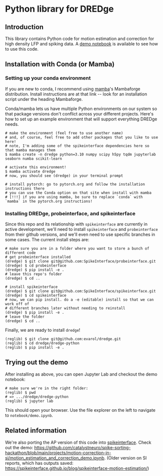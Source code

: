 # Python library for DREDge

## Introduction

This library contains Python code for motion estimation and correction for high density LFP and spiking data. A [demo notebook](notebook/demo.ipynb) is available to see how to use this code.

## Installation with Conda (or Mamba)

### Setting up your conda environment

If you are new to conda, I recommend using [mamba][mamba]'s Mambaforge distribution. Install instructions are at that link -- look for an installation script under the heading Mambaforge.

Conda/mamba lets us have multiple Python environments on our system so that package versions don't conflict across your different projects. Here's how to set up an example environment that will support everything DREDge needs.

```
# make the environment (feel free to use another name)
# and, of course, feel free to add other packages that you like to use here!
# note, I'm adding some of the spikeinterface dependencies here so that mamba manages them
$ mamba create -n dredge python=3.10 numpy scipy h5py tqdm jupyterlab seaborn numba scikit-learn

# activate this environment!
$ mamba activate dredge
# now, you should see (dredge) in your terminal prompt

# install pytorch: go to pytorch.org and follow the installation instructions there
# you can use the Conda option on that site when install with mamba
# [!!!] if you are using mamba, be sure to replace `conda` with `mamba` in the pytorch.org instructions!
```

### Installing DREDge, probeinterface, and spikeinterface

Since this repo and its relationship with `spikeinterface` are currently in active development, we'll need to install `spikeinterface` and `probeinterface` from their github versions, and we'll even need to use specific branches in some cases. The current install steps are:

```
# make sure you are in a folder where you want to store a bunch of different code
# get probeinterface installed 
(dredge) $ git clone git@github.com:SpikeInterface/probeinterface.git
(dredge) $ cd probeinterface
(dredge) $ pip install -e .
# leave this repo's folder
(dredge) $ cd ..

# install spikeinterface
(dredge) $ git clone git@github.com:SpikeInterface/spikeinterface.git
(dredge) $ cd spikeinterface
# now, we can pip install. do a -e (editable) install so that we can work off of
# different branches later without needing to reinstall
(dredge) $ pip install -e .
# leave the folder
(dredge) $ cd ..
```

Finally, we are ready to install `dredge`!

```
(reglib) $ git clone git@github.com:evarol/dredge.git
(reglib) $ cd dredge/dredge-python
(reglib) $ pip install -e .
```

## Trying out the demo

After installing as above, you can open Jupyter Lab and checkout the demo notebook:

```
# make sure we're in the right folder:
(reglib) $ pwd
# => .../dredge/dredge-python
(reglib) $ jupyter lab
```

This should open your browser. Use the file explorer on the left to navigate to `notebook/demo.ipynb`.


## Related information

We're also porting the AP version of this code into [spikeinterface][spikeinterface]. Check out the demo: https://github.com/catalystneuro/spike-sorting-hackathon/blob/main/projects/motion-correction-in-si/motion_estimation_and_correction_demo.ipynb. (Older version on SI reports, which has outputs saved: https://spikeinterface.github.io/blog/spikeinterface-motion-estimation/)


[mamba]: https://github.com/conda-forge/miniforge#mambaforge
[spikeinterface]: https://github.com/SpikeInterface/spikeinterface
